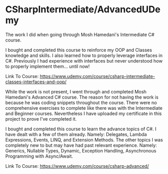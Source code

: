 # CSharpIntermediate/AdvancedUDemy
The work I did when going through Mosh Hamedani's Intermediate C# course.

I bought and completed this course to reinforce my OOP and Classes knowledge and skills. I also learned how to properly leverage interfaces in C#. Previously I had experience with interfaces but never understood how to properly implement them... until now!

Link To Course: https://www.udemy.com/course/csharp-intermediate-classes-interfaces-and-oop/

While the work is not present, I went through and completed Mosh Hamedani's Advanced C# course. The reason for not having the work is because he was coding snippets throughout the course. There were no comprehensive exercises to complete like there was with the Intermediate and Beginner courses. Nevertheless I have uploaded my certificate in this project to prove I've completed it.

I bought and completed this course to learn the advance topics of C#. I have dealt with a few of them already. Namely: Delegates, Lambda Expressions, Events, LINQ, and Extension Methods. The other topics I was completely new to but may have had past relevant experience. Namely: Generics, Nullable Types, Dynamic, Exception Handling, Asynchronous Programming with Async/Await.

Link To Course: https://www.udemy.com/course/csharp-advanced/

